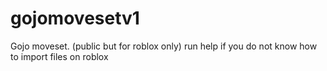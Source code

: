 # gojomovesetv1
Gojo moveset. (public but for roblox only)
run help if you do not know how to import files on roblox

